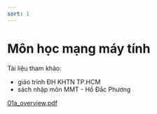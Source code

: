 ```yaml
---
sort: 1
---
```


# Môn học mạng máy tính

Tài liệu tham khảo:
- giáo trình ĐH KHTN TP.HCM
- sách nhập môn MMT - Hồ Đắc Phương

[01a_overview.pdf](https://github.com/dontforgetdark/learn/files/6233776/01a_overview.pdf)




